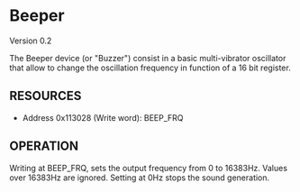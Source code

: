 Beeper
================================
Version 0.2

The Beeper device (or "Buzzer") consist in a basic multi-vibrator oscillator that allow to change the oscillation frequency in function of a 16 bit register.

RESOURCES
---------

- Address 0x113028 (Write word): BEEP_FRQ


OPERATION
---------

Writing at BEEP_FRQ, sets the output frequency from 0 to 16383Hz. Values over
16383Hz are ignored. Setting at 0Hz stops the sound generation.


